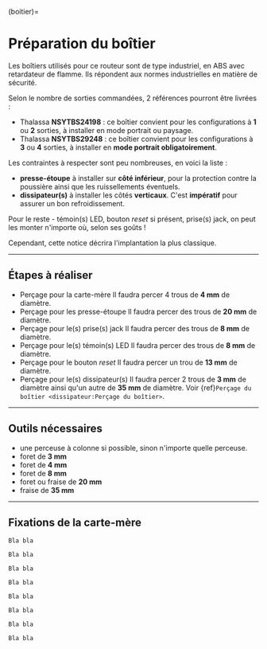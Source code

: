 (boitier)=

# Préparation du boîtier

Les boîtiers utilisés pour ce routeur sont de type industriel, en ABS avec retardateur de flamme.
Ils répondent aux normes industrielles en matière de sécurité.

Selon le nombre de sorties commandées, 2 références pourront être livrées :
- Thalassa **NSYTBS24198** : ce boîtier convient pour les configurations à **1** ou **2** sorties, à installer en mode portrait ou paysage.
- Thalassa **NSYTBS29248** : ce boîtier convient pour les configurations à **3** ou **4** sorties, à installer en **mode portrait obligatoirement**.

Les contraintes à respecter sont peu nombreuses, en voici la liste :
- **presse-étoupe** à installer sur **côté inférieur**, pour la protection contre la poussière ainsi que les ruissellements éventuels.
- **dissipateur(s)** à installer les côtés **verticaux**. C'est **impératif** pour assurer un bon refroidissement.

Pour le reste - témoin(s) LED, bouton *reset* si présent, prise(s) jack, on peut les monter n'importe où, selon ses goûts !

Cependant, cette notice décrira l'implantation la plus classique.

---

## Étapes à réaliser

- Perçage pour la carte-mère
  Il faudra percer 4 trous de **4&nbsp;mm** de diamètre.
- Perçage pour les presse-étoupe
  Il faudra percer des trous de **20&nbsp;mm** de diamètre.
- Perçage pour le(s) prise(s) jack
  Il faudra percer des trous de **8&nbsp;mm** de diamètre.
- Perçage pour le(s) témoin(s) LED
  Il faudra percer des trous de **8&nbsp;mm** de diamètre.
- Perçage pour le bouton *reset*
  Il faudra percer un trou de **13&nbsp;mm** de diamètre.
- Perçage pour le(s) dissipateur(s)
  Il faudra percer 2 trous de **3&nbsp;mm** de diamètre ainsi qu'un autre de **35&nbsp;mm** de diamètre.
  Voir {ref}`Perçage du boîtier <dissipateur:Perçage du boîtier>`.

---

## Outils nécessaires

- une perceuse à colonne si possible, sinon n'importe quelle perceuse.
- foret de **3&nbsp;mm**
- foret de **4&nbsp;mm**
- foret de **8&nbsp;mm**
- foret ou fraise de **20&nbsp;mm**
- fraise de **35&nbsp;mm**

---

## Fixations de la carte-mère

```{error} Error!
Bla bla
```

```{danger} Danger!
Bla bla
```

```{attention} Attention!
Bla bla
```

```{caution} Caution!
Bla bla
```

```{warning} Warning!
Bla bla
```

```{hint} Hint!
Bla bla
```

```{important} Important!
Bla bla
```

```{tip} Tip!
Bla bla
```